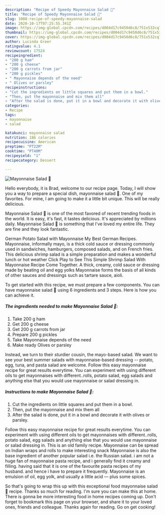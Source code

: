 ```yaml
---
description: "Recipe of Speedy Mayonnaise Salad 🥗"
title: "Recipe of Speedy Mayonnaise Salad 🥗"
slug: 1008-recipe-of-speedy-mayonnaise-salad
date: 2020-10-17T07:25:55.341Z
image: https://img-global.cpcdn.com/recipes/d004d17c9450d6c8/751x532cq70/mayonnaise-salad-🥗-recipe-main-photo.jpg
thumbnail: https://img-global.cpcdn.com/recipes/d004d17c9450d6c8/751x532cq70/mayonnaise-salad-🥗-recipe-main-photo.jpg
cover: https://img-global.cpcdn.com/recipes/d004d17c9450d6c8/751x532cq70/mayonnaise-salad-🥗-recipe-main-photo.jpg
author: Lucinda Greer
ratingvalue: 4.1
reviewcount: 17524
recipeingredient:
- "200 g ham"
- "200 g cheese"
- "200 g carrots from jar"
- "200 g pickles"
- " Mayonnaise depends of the need"
- " Olives or parsley"
recipeinstructions:
- "Cut the ingredients on little squares and put them in a bowl."
- "Then, put the mayonnaise and mix them all"
- "After the salad is done, put it in a bowl and decorate it with olives or parsley."
categories:
- Recipe
tags:
- mayonnaise
- salad

katakunci: mayonnaise salad 
nutrition: 186 calories
recipecuisine: American
preptime: "PT22M"
cooktime: "PT40M"
recipeyield: "1"
recipecategory: Dessert

---
```



![Mayonnaise Salad 🥗](https://img-global.cpcdn.com/recipes/d004d17c9450d6c8/751x532cq70/mayonnaise-salad-🥗-recipe-main-photo.jpg)

Hello everybody, it is Brad, welcome to our recipe page. Today, I will show you a way to prepare a special dish, mayonnaise salad 🥗. One of my favorites. For mine, I am going to make it a little bit unique. This will be really delicious.

Mayonnaise Salad 🥗 is one of the most favored of recent trending foods in the world. It is easy, it's fast, it tastes delicious. It's appreciated by millions daily. Mayonnaise Salad 🥗 is something that I've loved my entire life. They are fine and they look fantastic.

German Potato Salad with Mayonnaise My Best German Recipes. Mayonnaise, informally mayo, is a thick cold sauce or dressing commonly used in sandwiches, hamburgers, composed salads, and on French fries. This delicious shrimp salad is a simple preparation and makes a wonderful lunch or hot weather Click Play to See This Simple Shrimp Salad With Mayonnaise Recipe Come Together. A thick, creamy, cold sauce or dressing made by beating oil and egg yolks Mayonnaise forms the basis of all kinds of other sauces and dressings such as tartare sauce, aioli.


To get started with this recipe, we must prepare a few components. You can have mayonnaise salad 🥗 using 6 ingredients and 3 steps. Here is how you can achieve it.

<!--inarticleads1-->

##### The ingredients needed to make Mayonnaise Salad 🥗:

1. Take 200 g ham
1. Get 200 g cheese
1. Get 200 g carrots from jar
1. Prepare 200 g pickles
1. Take  Mayonnaise depends of the need
1. Make ready  Olives or parsley


Instead, we turn to their sturdier cousin, the mayo-based salad. We want to see your best summer salads with mayonnaise-based dressing -- potato, egg, tuna, and pasta salad are welcome. Follow this easy mayonnaise recipe for great results everytime. You can experiment with using different oils to get mayonnaises with different..rolls, potato salad, egg salads and anything else that you would use mayonnaise or salad dressing in. 

<!--inarticleads2-->

##### Instructions to make Mayonnaise Salad 🥗:

1. Cut the ingredients on little squares and put them in a bowl.
1. Then, put the mayonnaise and mix them all
1. After the salad is done, put it in a bowl and decorate it with olives or parsley.


Follow this easy mayonnaise recipe for great results everytime. You can experiment with using different oils to get mayonnaises with different..rolls, potato salad, egg salads and anything else that you would use mayonnaise or salad dressing in. This is an old family recipe. Mayonnaise can be spread on Indian wraps and rolls to make interesting snack Mayonnaise is also the base ingredient of another popular salad i.e. the Russian salad. i am not a huge fan of mayonnaise pasta recipe, and i generally find it creamy and filling. having said that it is one of the favourite pasta recipes of my husband. and hence i have to prepare it frequently. Mayonnaise is an emulsion of oil, egg yolk, and usually a little acid — plus some spices. 

So that's going to wrap this up with this exceptional food mayonnaise salad 🥗 recipe. Thanks so much for reading. I'm sure you can make this at home. There is gonna be more interesting food in home recipes coming up. Don't forget to bookmark this page on your browser, and share it to your loved ones, friends and colleague. Thanks again for reading. Go on get cooking!
